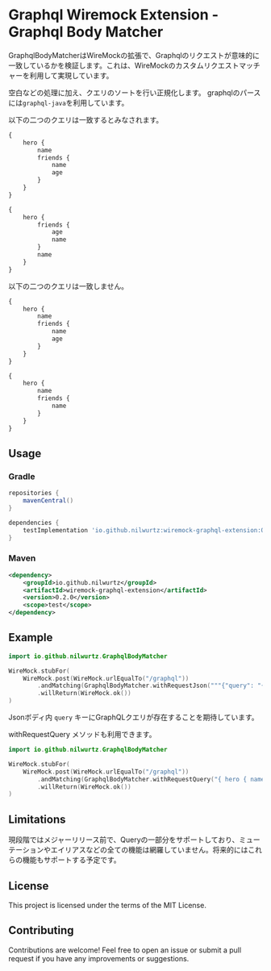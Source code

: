 # Graphql Wiremock Extension - Graphql Body Matcher
GraphqlBodyMatcherはWireMockの拡張で、Graphqlのリクエストが意味的に一致しているかを検証します。これは、WireMockのカスタムリクエストマッチャーを利用して実現しています。

空白などの処理に加え、クエリのソートを行い正規化します。
graphqlのパースには`graphql-java`を利用しています。

以下の二つのクエリは一致するとみなされます。

```graphql
{
    hero {
        name
        friends {
            name
            age
        }
    }
}
```
```graphql
{
    hero {
        friends {
            age
            name
        }
        name
    }
}
```
以下の二つのクエリは一致しません。

```graphql
{
    hero {
        name
        friends {
            name
            age
        }
    }
}
```
```graphql
{
    hero {
        name
        friends {
            name
        }
    }
}
```


## Usage
### Gradle

```groovy
repositories {
    mavenCentral()
}

dependencies {
    testImplementation 'io.github.nilwurtz:wiremock-graphql-extension:0.2.0'
}
```

### Maven

```xml
<dependency>
    <groupId>io.github.nilwurtz</groupId>
    <artifactId>wiremock-graphql-extension</artifactId>
    <version>0.2.0</version>
    <scope>test</scope>
</dependency>
```


## Example

```kotlin
import io.github.nilwurtz.GraphqlBodyMatcher

WireMock.stubFor(
    WireMock.post(WireMock.urlEqualTo("/graphql"))
        .andMatching(GraphqlBodyMatcher.withRequestJson("""{"query": "{ hero { name }}"}"""))
        .willReturn(WireMock.ok())
)
```

Jsonボディ内 `query` キーにGraphQLクエリが存在することを期待しています。

withRequestQuery メソッドも利用できます。

```kotlin
import io.github.nilwurtz.GraphqlBodyMatcher

WireMock.stubFor(
    WireMock.post(WireMock.urlEqualTo("/graphql"))
        .andMatching(GraphqlBodyMatcher.withRequestQuery("{ hero { name }}"))
        .willReturn(WireMock.ok())
)
```

## Limitations
現段階ではメジャーリリース前で、Queryの一部分をサポートしており、ミューテーションやエイリアスなどの全ての機能は網羅していません。将来的にはこれらの機能もサポートする予定です。

## License
This project is licensed under the terms of the MIT License.

## Contributing
Contributions are welcome! Feel free to open an issue or submit a pull request if you have any improvements or suggestions.